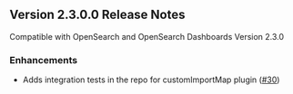 ## Version 2.3.0.0 Release Notes
Compatible with OpenSearch and OpenSearch Dashboards Version 2.3.0

### Enhancements
* Adds integration tests in the repo for customImportMap plugin ([#30](https://github.com/opensearch-project/dashboards-maps/pull/30))

